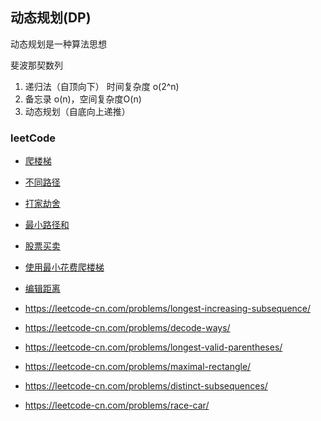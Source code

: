 ## 动态规划(DP)
动态规划是一种算法思想

斐波那契数列

1. 递归法（自顶向下） 时间复杂度 o(2^n)
2. 备忘录 o(n)，空间复杂度O(n)
3. 动态规划（自底向上递推）

### leetCode

+ [爬楼梯](https://leetcode-cn.com/problems/climbing-stairs/)
+ [不同路径](https://leetcode-cn.com/problems/unique-paths/)
+ [打家劫舍](https://leetcode-cn.com/problems/house-robber/)
+ [最小路径和](https://leetcode-cn.com/problems/minimum-path-sum/)
+ [股票买卖](https://leetcode-cn.com/problems/best-time-to-buy-and-sell-stock/)

+ [使用最小花费爬楼梯](https://leetcode-cn.com/problems/min-cost-climbing-stairs/)
+ [编辑距离](https://leetcode-cn.com/problems/edit-distance/)
+ https://leetcode-cn.com/problems/longest-increasing-subsequence/
+ https://leetcode-cn.com/problems/decode-ways/
+ https://leetcode-cn.com/problems/longest-valid-parentheses/
+ https://leetcode-cn.com/problems/maximal-rectangle/
+ https://leetcode-cn.com/problems/distinct-subsequences/
+ https://leetcode-cn.com/problems/race-car/
